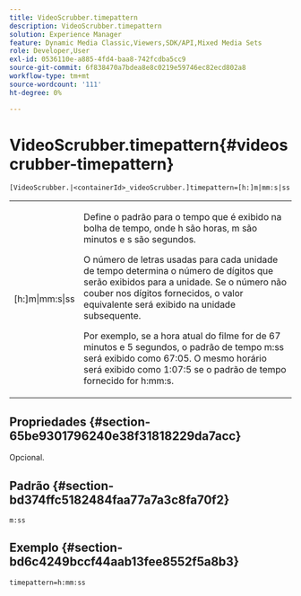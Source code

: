 ```yaml
---
title: VideoScrubber.timepattern
description: VideoScrubber.timepattern
solution: Experience Manager
feature: Dynamic Media Classic,Viewers,SDK/API,Mixed Media Sets
role: Developer,User
exl-id: 0536110e-a885-4fd4-baa8-742fcdba5cc9
source-git-commit: 6f838470a7bdea8e8c0219e59746ec82ecd802a8
workflow-type: tm+mt
source-wordcount: '111'
ht-degree: 0%

---
```


# VideoScrubber.timepattern{#videoscrubber-timepattern}

`[VideoScrubber.|<containerId>_videoScrubber.]timepattern=[h:]m|mm:s|ss`

<table id="table_D1D7BE09311B469983B52E34338FEAFE"> 
 <tbody> 
  <tr> 
   <td colname="col1"> <p> <span class="codeph"> [h:]m|mm:s|ss</span> </p> </td> 
   <td colname="col2"> <p> Define o padrão para o tempo que é exibido na bolha de tempo, onde <span class="codeph"> h</span> são horas, <span class="codeph"> m</span> são minutos e <span class="codeph"> s</span> são segundos. </p> <p>O número de letras usadas para cada unidade de tempo determina o número de dígitos que serão exibidos para a unidade. Se o número não couber nos dígitos fornecidos, o valor equivalente será exibido na unidade subsequente. </p> <p>Por exemplo, se a hora atual do filme for de 67 minutos e 5 segundos, o padrão de tempo <span class="codeph"> m:ss</span> será exibido como 67:05. O mesmo horário será exibido como 1:07:5 se o padrão de tempo fornecido for <span class="codeph"> h:mm:s</span>. </p> </td> 
  </tr> 
 </tbody> 
</table>

## Propriedades {#section-65be9301796240e38f31818229da7acc}

Opcional.

## Padrão {#section-bd374ffc5182484faa77a7a3c8fa70f2}

`m:ss`

## Exemplo {#section-bd6c4249bccf44aab13fee8552f5a8b3}

`timepattern=h:mm:ss`
